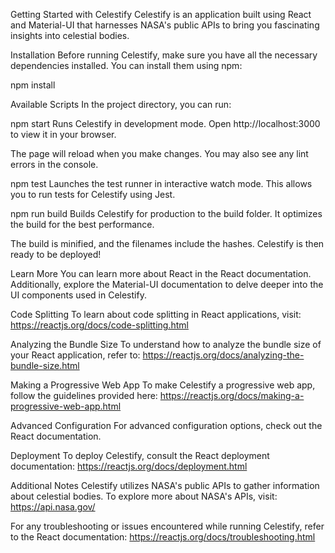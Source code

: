 Getting Started with Celestify
Celestify is an application built using React and Material-UI that harnesses NASA's public APIs to bring you fascinating insights into celestial bodies.

Installation
Before running Celestify, make sure you have all the necessary dependencies installed. You can install them using npm:

npm install

Available Scripts
In the project directory, you can run:

npm start
Runs Celestify in development mode.
Open http://localhost:3000 to view it in your browser.

The page will reload when you make changes.
You may also see any lint errors in the console.

npm test
Launches the test runner in interactive watch mode.
This allows you to run tests for Celestify using Jest.

npm run build
Builds Celestify for production to the build folder.
It optimizes the build for the best performance.

The build is minified, and the filenames include the hashes.
Celestify is then ready to be deployed!

Learn More
You can learn more about React in the React documentation. Additionally, explore the Material-UI documentation to delve deeper into the UI components used in Celestify.

Code Splitting
To learn about code splitting in React applications, visit: https://reactjs.org/docs/code-splitting.html

Analyzing the Bundle Size
To understand how to analyze the bundle size of your React application, refer to: https://reactjs.org/docs/analyzing-the-bundle-size.html

Making a Progressive Web App
To make Celestify a progressive web app, follow the guidelines provided here: https://reactjs.org/docs/making-a-progressive-web-app.html

Advanced Configuration
For advanced configuration options, check out the React documentation.

Deployment
To deploy Celestify, consult the React deployment documentation: https://reactjs.org/docs/deployment.html

Additional Notes
Celestify utilizes NASA's public APIs to gather information about celestial bodies. To explore more about NASA's APIs, visit: https://api.nasa.gov/

For any troubleshooting or issues encountered while running Celestify, refer to the React documentation: https://reactjs.org/docs/troubleshooting.html